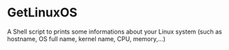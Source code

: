 # GetLinuxOS
A Shell script to prints some informations about your Linux system (such as hostname, OS full name, kernel name, CPU, memory,...)
